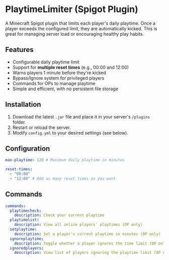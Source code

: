 # PlaytimeLimiter (Spigot Plugin)

A Minecraft Spigot plugin that limits each player's daily playtime. Once a player exceeds the configured limit, they are automatically kicked. This is great for managing server load or encouraging healthy play habits.

## Features

- Configurable daily playtime limit
- Support for **multiple reset times** (e.g., 00:00 and 12:00)
- Warns players 1 minute before they're kicked
- Bypass/Ignore system for privileged players
- Commands for OPs to manage playtime
- Simple and efficient, with no persistent file storage

## Installation

1. Download the latest `.jar` file and place it in your server's `/plugins` folder.
2. Restart or reload the server.
3. Modify `config.yml` to your desired settings (see below).

## Configuration

```yaml
max-playtime: 120 # Maximum daily playtime in minutes

reset-times:
  - "00:00"
  - "12:00" # Add as many reset times as you want

```

## Commands

```yaml
commands:
  playtimecheck:
    description: Check your current playtime
  playtimelist:
    description: View all online players' playtimes (OP only)
  setplaytime:
    description: Set a player's current playtime in minutes (OP only)
  ignoreplaytime:
    description: Toggle whether a player ignores the time limit (OP only)
  ignoredplayers:
    description: View list of players ignoring the playtime limit (OP only)
```
